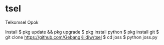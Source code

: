 # tsel
Telkomsel Opok

Install
$ pkg update && pkg upgrade
$ pkg install python
$ pkg install git
$ git clone https://github.com/GebangKiidiw/tsel
$ cd joss
$ python joss.py
